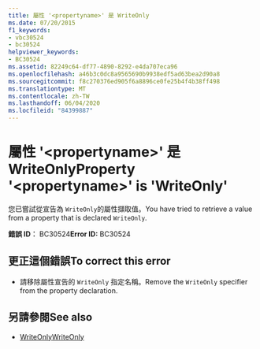 ```yaml
---
title: 屬性 '<propertyname>' 是 WriteOnly
ms.date: 07/20/2015
f1_keywords:
- vbc30524
- bc30524
helpviewer_keywords:
- BC30524
ms.assetid: 82249c64-df77-4890-8292-e4da707eca96
ms.openlocfilehash: a46b3c0dc8a9565690b9938edf5ad63bea2d90a8
ms.sourcegitcommit: f8c270376ed905f6a8896ce0fe25b4f4b38ff498
ms.translationtype: MT
ms.contentlocale: zh-TW
ms.lasthandoff: 06/04/2020
ms.locfileid: "84399887"
---
```

# <a name="property-propertyname-is-writeonly"></a><span data-ttu-id="49db4-102">屬性 '\<propertyname>' 是 WriteOnly</span><span class="sxs-lookup"><span data-stu-id="49db4-102">Property '\<propertyname>' is 'WriteOnly'</span></span>
<span data-ttu-id="49db4-103">您已嘗試從宣告為 `WriteOnly`的屬性擷取值。</span><span class="sxs-lookup"><span data-stu-id="49db4-103">You have tried to retrieve a value from a property that is declared `WriteOnly`.</span></span>  
  
 <span data-ttu-id="49db4-104">**錯誤 ID︰** BC30524</span><span class="sxs-lookup"><span data-stu-id="49db4-104">**Error ID:** BC30524</span></span>  
  
## <a name="to-correct-this-error"></a><span data-ttu-id="49db4-105">更正這個錯誤</span><span class="sxs-lookup"><span data-stu-id="49db4-105">To correct this error</span></span>  
  
- <span data-ttu-id="49db4-106">請移除屬性宣告的 `WriteOnly` 指定名稱。</span><span class="sxs-lookup"><span data-stu-id="49db4-106">Remove the `WriteOnly` specifier from the property declaration.</span></span>  
  
## <a name="see-also"></a><span data-ttu-id="49db4-107">另請參閱</span><span class="sxs-lookup"><span data-stu-id="49db4-107">See also</span></span>

- [<span data-ttu-id="49db4-108">WriteOnly</span><span class="sxs-lookup"><span data-stu-id="49db4-108">WriteOnly</span></span>](../language-reference/modifiers/writeonly.md)
